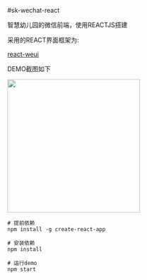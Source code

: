 #sk-wechat-react

智慧幼儿园的微信前端，使用REACTJS搭建 

采用的REACT界面框架为:

[react-weui](https://weui.github.io/react-weui/docs/#/docs/1/articles/0?_k=kzutiu)

DEMO截图如下

<img src="https://ooo.0o0.ooo/2017/06/23/594ca75547c53.png" width="300"/>

```
# 提前依赖
npm install -g create-react-app

# 安装依赖
npm install

# 运行demo
npm start
```